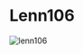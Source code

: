 
<h1 align="left">Lenn106</h1>
<p><img align="center" src="https://komarev.com/ghpvc/?username=lenn106&color=blue" alt="lenn106" /> </p>
